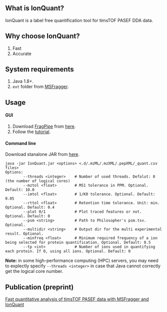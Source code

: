 ## What is IonQuant? 
IonQuant is a label free quantification tool for timsTOF PASEF DDA data.

## Why choose IonQuant?
1. Fast
2. Accurate

## System requirements
1. Java 1.8+.
2. `ext` folder from [MSFragger](https://msfragger.arsci.com/upgrader/).

## Usage
#### GUI
1. Download [FragPipe](http://fragpipe.nesvilab.org/) from [here](https://github.com/Nesvilab/FragPipe/releases/latest).
2. Follow the [tutorial](https://msfragger.nesvilab.org/tutorial_fragpipe_pasef.html#set-quantification).

#### Command line
Download stanalone JAR from [here](https://github.com/Nesvilab/IonQuant/releases/latest).
```shell
java -jar IonQuant.jar <options> <.d/.mzML/.mzXML/.pepXML/_quant.csv files>
Options:
        --threads <integer>    # Number of used threads. Defalut: 0 (the number of logical cores)
        --mztol <float>        # MS1 tolerance in PPM. Optional. Default: 10.0
        --imtol <float>        # 1/K0 tolerance. Optional. Default: 0.05
        --rttol <float>        # Retention time tolerance. Unit: min. Optional. Default: 0.4
        --plot 0/1             # Plot traced features or not. Optional. Default: 0
        --psm <string>         # Path to Philosopher's psm.tsv. Optional.
        --multidir <string>    # Output dir for the multi experimental result. Optional.
        --minfreq <float>      # Minimum required frequency of a ion being selected for protein quantification. Optional. Default: 0.5
        --tp <int>             # Number of ions used in quantifying each protein. If 0, using all ions. Optional. Default: 0
```
**Note:** in some high-performance computing (HPC) servers, you may need to explectly specify `--threads <integer>` in case that Java cannot correctly get the logical core number.

## Publication (preprint)
[Fast quantitative analysis of timsTOF PASEF data with MSFragger and IonQuant](https://www.biorxiv.org/content/10.1101/2020.03.19.999334v1)

